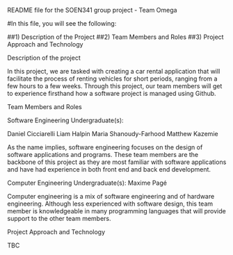 README file for the SOEN341 group project - Team Omega

#In this file, you will see the following:

##1) Description of the Project 
##2) Team Members and Roles 
##3) Project Approach and Technology


Description of the project

In this project, we are tasked with creating a car rental application that will facilitate the process of renting vehicles for short periods, ranging from a few hours to a few weeks. Through this project, our team members will get to experience firsthand how a software project is managed using Github.


Team Members and Roles

Software Engineering Undergraduate(s):

Daniel Cicciarelli
Liam Halpin
Maria Shanoudy-Farhood
Matthew Kazemie

As the name implies, software engineering focuses on the design of software applications and programs. These team members are the backbone of this project as they are most familiar with software applications and have had experience in both front end and back end development.

Computer Engineering Undergraduate(s):
Maxime Pagé

Computer engineering is a mix of software engineering and of hardware engineering. Although less experienced with software design, this team member is knowledgeable in many programming languages that will provide support to the other team members. 


Project Approach and Technology

TBC
